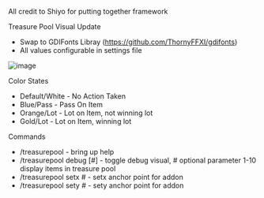 All credit to Shiyo for putting together framework

Treasure Pool Visual Update
- Swap to GDIFonts Libray (https://github.com/ThornyFFXI/gdifonts)
- All values configurable in settings file

![image](https://github.com/user-attachments/assets/34783d60-44d0-4e79-859a-e19836ce4fd0)

Color States
- Default/White - No Action Taken
- Blue/Pass - Pass On Item
- Orange/Lot - Lot on Item, not winning lot
- Gold/Lot - Lot on Item, winning lot

Commands
- /treasurepool - bring up help
- /treasurepool debug [#] - toggle debug visual, # optional parameter 1-10 display items in treasure pool
- /treasurepool setx # - setx anchor point for addon
- /treasurepool sety # - sety anchor point for addon
  
